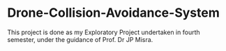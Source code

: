# Drone-Collision-Avoidance-System
This project is done as my Exploratory Project undertaken in fourth semester, under the guidance of Prof. Dr JP Misra.
